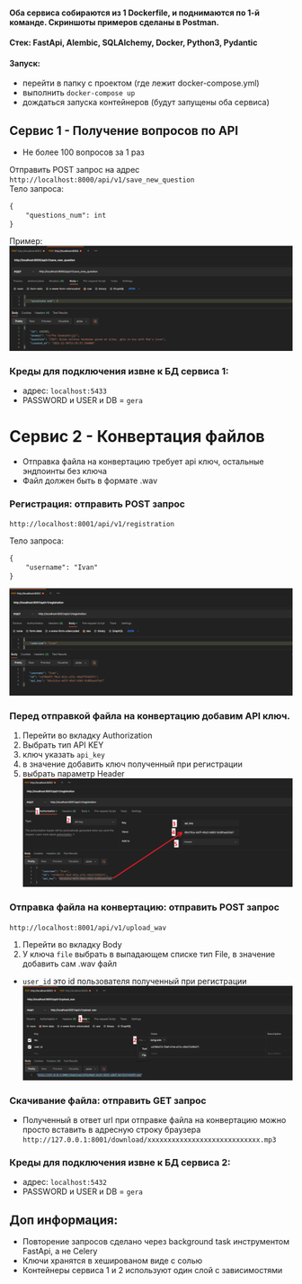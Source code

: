 #### Оба сервиса собираются из 1 Dockerfile, и поднимаются по 1-й команде. Скриншоты примеров сделаны в Postman.

#### Стек: FastApi, Alembic, SQLAlchemy, Docker, Python3, Pydantic
  
#### Запуск:
- перейти в папку с проектом (где лежит docker-compose.yml)
- выполнить `docker-compose up`
- дождаться запуска контейнеров (будут запущены оба сервиса)

## Сервис 1 - Получение вопросов по API
- Не более 100 вопросов за 1 раз  
   
Отправить POST запрос на адрес `http://localhost:8000/api/v1/save_new_question`  
Тело запроса:  
```
{  
    "questions_num": int  
}  
```
Пример:  
![Получить вопросы](https://github.com/georg220022/spring_2023/blob/main/%D0%92%D0%BE%D0%BF%D1%80%D0%BE%D1%81%D1%8B.png)  
  
### Креды для подключения извне к БД сервиса 1:  
- адрес: `localhost:5433`   
- PASSWORD и USER и DB = `gera`  
  
# Сервис 2 - Конвертация файлов  
- Отправка файла на конвертацию требует api ключ, остальные эндпоинты без ключа  
- Файл должен быть в формате .wav  
  
### Регистрация: отправить POST запрос  
`http://localhost:8001/api/v1/registration`  
  
Тело запроса:  
```
{  
    "username": "Ivan"  
}  
```
![Регистрация](https://github.com/georg220022/spring_2023/blob/main/%D0%A0%D0%B5%D0%B3%D0%B8%D1%81%D1%82%D1%80%D0%B0%D1%86%D0%B8%D1%8F.png)  
  
### Перед отправкой файла на конвертацию добавим API ключ.  
1) Перейти во вкладку Authorization  
2) Выбрать тип API KEY  
3) ключ указать `api_key`  
4) в значение добавить ключ полученный при регистрации  
5) выбрать параметр Header  
![Добавление API ключа](https://github.com/georg220022/spring_2023/blob/main/%D0%94%D0%BE%D0%B1%D0%B0%D0%B2%D0%BB%D0%B5%D0%BD%D0%B8%D0%B5%20%D0%BA%D0%BB%D1%8E%D1%87%D0%B0.png)  
   
### Отправка файла на конвертацию: отправить POST запрос  
`http://localhost:8001/api/v1/upload_wav`  
  
1) Перейти во вкладку Body
2) У ключа `file` выбрать в выпадающем списке тип File, в значение добавить сам .wav файл
- `user_id` это id пользователя полученный при регистрации
![Добавление API ключа](https://github.com/georg220022/spring_2023/blob/main/%D0%9A%D0%BE%D0%BD%D0%B2%D0%B5%D1%80%D1%82%D0%B0%D1%86%D0%B8%D1%8F.png)  

### Скачивание файла: отправить GET запрос
- Полученный в ответ url при отправке файла на конвертацию можно просто вставить в адресную строку браузера
`http://127.0.0.1:8001/download/xxxxxxxxxxxxxxxxxxxxxxxxxxxx.mp3`

### Креды для подключения извне к БД сервиса 2:  
- адрес: `localhost:5432`   
- PASSWORD и USER и DB = `gera`

## Доп информация:
- Повторение запросов сделано через background task инструментом FastApi, а не Celery
- Ключи хранятся в хешированом виде с солью
- Контейнеры сервиса 1 и 2 используют один слой с зависимостями 
